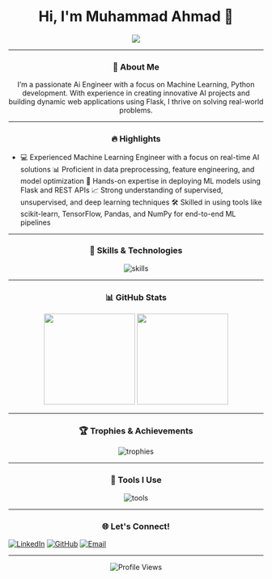 <h1 align="center">Hi, I'm Muhammad Ahmad 👋</h1>

<p align="center">
  <img src="https://readme-typing-svg.demolab.com?font=Fira+Code&weight=500&size=25&duration=3000&pause=1000&color=20B2AA&center=true&width=500&lines=Unlocking+AI+Potential+IN+BSAI;Python+Developer;Flask+Specialist;ML+Model+Trainer;Data+Vistualizer;Graphics+Designer;Video+Editor!">
</p>

---

<h3 align="center"> 🚀 About Me </h3>
<p align="center">
I’m a passionate Ai Engineer with a focus on Machine Learning, Python development. With experience in creating innovative AI projects and building dynamic web applications using Flask, I thrive on solving real-world problems.
</p>

---

<h3 align="center"> 🔥 Highlights </h3>

- 💻 Experienced Machine Learning Engineer with a focus on real-time AI solutions
📊 Proficient in data preprocessing, feature engineering, and model optimization
🧠 Hands-on expertise in deploying ML models using Flask and REST APIs
📈 Strong understanding of supervised, unsupervised, and deep learning techniques
🛠 Skilled in using tools like scikit-learn, TensorFlow, Pandas, and NumPy for end-to-end ML pipelines
---

<h3 align="center"> 🚀 Skills & Technologies </h3>
<p align="center">
  <img src="https://skillicons.dev/icons?i=python,sklearn,tensorflow,html,css,flask,github,php,linux,vscode,git" alt="skills" />
</p>

---

<h3 align="center"> 📊 GitHub Stats </h3>
<p align="center">
  <img height="180em" src="https://github-readme-stats.vercel.app/api?username=ahmad0702&show_icons=true&hide_border=true&theme=algolia&count_private=true" />
  <img height="180em" src="https://github-readme-stats.vercel.app/api/top-langs/?username=ahmad0702&layout=compact&hide_border=true&theme=algolia" />
</p>

---

<h3 align="center"> 🏆 Trophies & Achievements </h3>
<p align="center">
  <img src="https://github-profile-trophy.vercel.app/?username=ahmad0702&theme=algolia&no-frame=true&row=1&column=7" alt="trophies" />
</p>

---

<h3 align="center"> 🔧 Tools I Use </h3>
<p align="center">
  <img src="https://skillicons.dev/icons?i=anaconda,pycharm,vscode,ps,ai,blender" alt="tools" />
</p>

---
<h3 align="center"> 🌐 Let's Connect! </h3>
  <a href="https://www.linkedin.com/in/ahmad0702/" target="_blank"><img src="https://img.shields.io/badge/LinkedIn-%230077B5.svg?&style=for-the-badge&logo=linkedin&logoColor=white" alt="LinkedIn" /></a>
  <a href="https://github.com/ahmad0702" target="_blank"><img src="https://img.shields.io/badge/GitHub-%23181717.svg?&style=for-the-badge&logo=github&logoColor=white" alt="GitHub" /></a>
  <a href="mailto:ahmadashraf0702@gmail.com"><img src="https://img.shields.io/badge/Email-%23D14836.svg?&style=for-the-badge&logo=gmail&logoColor=white" alt="Email" /></a>
</p>

<!-- ---

<!-- <h3 align="center"> 📈 Weekly Development Breakdown </h3>
<!--START_SECTION:waka-->
<!--END_SECTION:waka-->

---

<p align="center">
  <img src="https://komarev.com/ghpvc/?username=ahmad0702&color=blue&style=flat-square" alt="Profile Views" />
</p>
